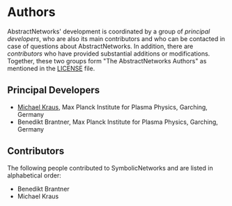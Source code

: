 # Authors

AbstractNetworks' development is coordinated by a group of *principal developers*, who are also its main contributors and who can be contacted in case of questions about AbstractNetworks. In addition, there are *contributors* who have provided substantial additions or modifications. Together, these two groups form "The AbstractNetworks Authors" as mentioned in the [LICENSE](LICENSE.md) file.

## Principal Developers

* [Michael Kraus](https://www.michael-kraus.org/),
  Max Planck Institute for Plasma Physics, Garching, Germany
* Benedikt Brantner,
  Max Planck Institute for Plasma Physics, Garching, Germany

## Contributors

The following people contributed to SymbolicNetworks and are listed in alphabetical order:

* Benedikt Brantner
* Michael Kraus
